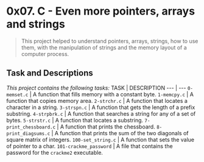 # 0x07. C - Even more pointers, arrays and strings

> This project helped to understand pointers, arrays, strings, how to use them, with the manipulation of strings and the memory layout of a computer process.

## Task and Descriptions
*This project contains the following tasks:*
TASK | DESCRIPTION
--- | ---
`0-memset.c` | A function that fills memory with a constant byte.
`1-memcpy.c` | A function that copies memory area.
`2-strchr.c` | A function that locates a character in a string.
`3-strspn.c` | A function that gets the length of a prefix substring.
`4-strpbrk.c` | A function that searches a string for any of a set of bytes.
`5-strstr.c` | A function that locates a substring.
`7-print_chessboard.c` | A function that prints the chessboard.
`8-print_diagsums.c` | A function that prints the sum of the two diagonals of square matrix of integers.
`100-set_string.c` | A function that sets the value of pointer to a char.
`101-crackme_password` | A file that contains the password for the `crackme2` executable.